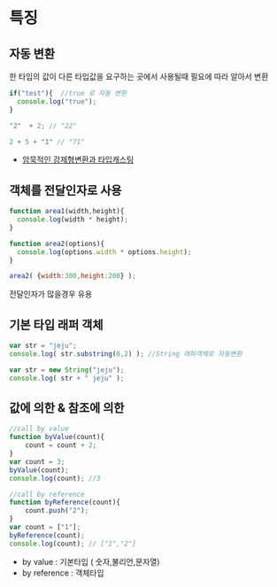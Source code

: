 # 특징


## 자동 변환

한 타입의 값이 다른 타입값을 요구하는 곳에서 사용될때 필요에 따라 알아서 변환


```javascript
if("test"){  //true 로 자동 변환
  console.log("true");
}

"2"  + 2; // "22"

2 + 5 + "1" // "71"
```
* [암묵적인 강제형변환과 타입캐스팅](http://www.slideshare.net/senxation/ss-16791882)



## 객체를 전달인자로 사용

```javascript
function area1(width,height){
  console.log(width * height);
}

function area2(options){
  console.log(options.width * options.height);
}

area2( {width:300,height:200} );
```

전달인자가 많을경우 유용


## 기본 타입 래퍼 객체

```javascript
var str = "jeju";
console.log( str.substring(0,2) ); //String 래퍼객체로 자동변환

var str = new String("jeju");
console.log( str + " jeju" );
```

## 값에 의한 & 참조에 의한

```javascript
//call by value
function byValue(count){
    count = count + 2;
}
var count = 3;
byValue(count);
console.log(count); //3

//call by reference
function byReference(count){
    count.push("2");
}
var count = ["1"];
byReference(count);
console.log(count); // ["1","2"]
```

*   by value : 기본타입 ( 숫자,불리언,문자열)
*   by reference : 객체타입